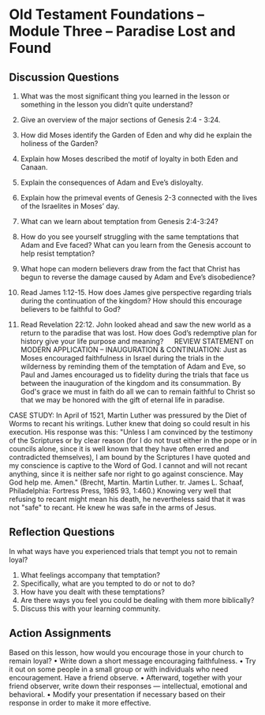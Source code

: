 # Old Testament Foundations – Module Three – Paradise Lost and Found
## Discussion Questions 

1.	What was the most significant thing you learned in the lesson or something in the lesson you didn’t quite understand?


2.	Give an overview of the major sections of Genesis 2:4 - 3:24.


3.	How did Moses identify the Garden of Eden and why did he explain the holiness of the Garden?


4.	Explain how Moses described the motif of loyalty in both Eden and Canaan.


5.	Explain the consequences of Adam and Eve’s disloyalty.


6.	Explain how the primeval events of Genesis 2-3 connected with the lives of the Israelites in Moses’ day.


7.	What can we learn about temptation from Genesis 2:4-3:24?


8.	How do you see yourself struggling with the same temptations that Adam and Eve faced? What can you learn from the Genesis account to help resist temptation?


9.	What hope can modern believers draw from the fact that Christ has begun to reverse the damage caused by Adam and Eve’s disobedience? 


10.	Read James 1:12-15. How does James give perspective regarding trials during the continuation of the kingdom? How should this encourage believers to be faithful to God?


11.	Read Revelation 22:12. John looked ahead and saw the new world as a return to the paradise that was lost. How does God’s redemptive plan for history give your life purpose and meaning?
 
REVIEW STATEMENT on MODERN APPLICATION – INAUGURATION & CONTINUATION: Just as Moses encouraged faithfulness in Israel during the trials in the wilderness by reminding them of the temptation of Adam and Eve, so Paul and James encouraged us to fidelity during the trials that face us between the inauguration of the kingdom and its consummation. By God's grace we must in faith do all we can to remain faithful to Christ so that we may be honored with the gift of eternal life in paradise.

CASE STUDY: In April of 1521, Martin Luther was pressured by the Diet of Worms to recant his writings. Luther knew that doing so could result in his execution. His response was this: "Unless I am convinced by the testimony of the Scriptures or by clear reason (for I do not trust either in the pope or in councils alone, since it is well known that they have often erred and contradicted themselves), I am bound by the Scriptures I have quoted and my conscience is captive to the Word of God. I cannot and will not recant anything, since it is neither safe nor right to go against conscience. May God help me. Amen." (Brecht, Martin. Martin Luther. tr. James L. Schaaf, Philadelphia: Fortress Press, 1985 93, 1:460.) Knowing very well that refusing to recant might mean his death, he nevertheless said that it was not "safe" to recant. He knew he was safe in the arms of Jesus.
## Reflection Questions 	
In what ways have you experienced trials that tempt you not to remain loyal? 	
1.	What feelings accompany that temptation? 
2.	Specifically, what are you tempted to do or not to do? 
3.	How have you dealt with these temptations? 
4.	Are there ways you feel you could be dealing with them more biblically? 
5.	Discuss this with your learning community. 
## Action Assignments
Based on this lesson, how would you encourage those in your church to remain loyal? 
•	Write down a short message encouraging faithfulness. 
•	Try it out on some people in a small group or with individuals who need encouragement. Have a friend observe. 
•	Afterward, together with your friend observer, write down their responses — intellectual, emotional and behavioral. 
•	Modify your presentation if necessary based on their response in order to make it more effective. 


